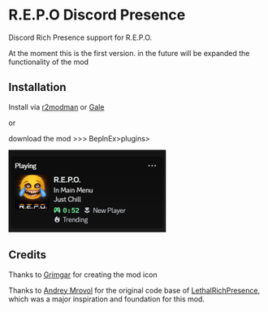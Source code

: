 # R.E.P.O Discord Presence

Discord Rich Presence support for R.E.P.O.

At the moment this is the first version. in the future will be expanded the functionality of the mod


## Installation

Install via [r2modman](https://thunderstore.io/c/repo/p/ebkr/r2modman/) or [Gale](https://thunderstore.io/c/lethal-company/p/Kesomannen/GaleModManager/)

 or 

download the mod >>> BeplnEx>plugins>

![Screenshot1](https://raw.githubusercontent.com/Toliann/REPO-Discord-Rich-Presence/refs/heads/main/Screenshot/1.png?token=GHSAT0AAAAAACV3UMX4TA623WG7ZNSIV3DIZ6TATJQ)


## Credits

Thanks to [Grimgar](https://www.youtube.com/channel/UCPLRVtdWzuBcTAqssRfUa5g) for creating the mod icon

Thanks to [Andrey Mrovol](https://github.com/AndreyMrovol) for the original code base of [LethalRichPresence](https://github.com/AndreyMrovol/LethalRichPresence), which was a major inspiration and foundation for this mod.
